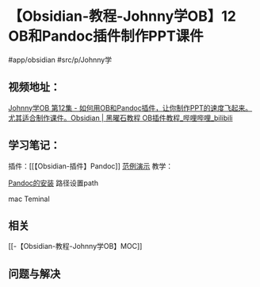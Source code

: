 # 【Obsidian-教程-Johnny学OB】12 OB和Pandoc插件制作PPT课件
#app/obsidian #src/p/Johnny学 
## 视频地址：
[Johnny学OB 第12集 - 如何用OB和Pandoc插件，让你制作PPT的速度飞起来。尤其适合制作课件。Obsidian | 黑曜石教程 OB插件教程_哔哩哔哩_bilibili](https://www.bilibili.com/video/BV1u34y1Q7Hd?share_source=copy_web)

## 学习笔记：
插件：[[【Obsidian-插件】Pandoc]]
[范例演示](https://www.bilibili.com/video/BV1u34y1Q7Hd?share_source=copy_web#t=11.283605)
教学：

[Pandoc的安装](https://www.bilibili.com/video/BV1u34y1Q7Hd?share_source=copy_web#t=77.357542)
路径设置path

mac Teminal



## 相关
[[-【Obsidian-教程-Johnny学OB】MOC]]

## 问题与解决